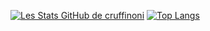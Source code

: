 [![Les Stats GitHub de cruffinoni](https://github-readme-stats.vercel.app/api?username=cruffinoni&theme=tokyonight&count_private=true&include_all_commits=true&show_icons=true)](https://github.com/anuraghazra/github-readme-stats) [![Top Langs](https://github-readme-stats.vercel.app/api/top-langs/?username=cruffinoni&layout=compact&theme=tokyonight&exclude_repo=Dashboard&langs_count=6)](https://github.com/anuraghazra/github-readme-stats)
